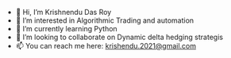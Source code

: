- 👋 Hi, I’m Krishnendu Das Roy
- 👀 I’m interested in Algorithmic Trading and automation
- 🌱 I’m currently learning Python
- 💞️ I’m looking to collaborate on Dynamic delta hedging strategis
- 📫 You can reach me here: krishendu.2021@gmail.com

<!---
kayd25103/kayd25103 is a ✨ special ✨ repository because its `README.md` (this file) appears on your GitHub profile.
You can click the Preview link to take a look at your changes.
--->
